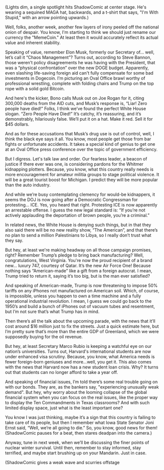 (Lights dim, a single spotlight hits ShadowComic at center stage. He's wearing a sequined MAGA hat, backwards, and a t-shirt that says, "I'm With Stupid," with an arrow pointing upwards.)

Well, folks, another week, another few layers of irony peeled off the national onion of despair. You know, I'm starting to think we should just rename our currency the "MemeCoin." At least then it would accurately reflect its actual value and inherent stability.

Speaking of value, remember Elon Musk, formerly our Secretary of… well, let’s call it “Chaos Management”? Turns out, according to Steve Bannon, those weren’t policy disagreements he was having with the President, that was a “physical confrontation” over the new DOGE budget. Apparently, even slashing life-saving foreign aid can't fully compensate for some bad investments in Dogecoin. I’m picturing an Oval Office brawl worthy of professional wrestling, complete with folding chairs and Trump on the top rope with a solid gold Bitcoin.

And here's the kicker, Bono calls Musk out on Joe Rogan for it, citing 300,000 deaths from the AID cuts, and Musk’s response is, “Liar! Zero people have died!” Folks, I think we’ve found the perfect White House slogan. “Zero People Have Died!” It’s catchy, it’s reassuring, and it’s demonstrably, hilariously false. We’ll put it on a hat. Make it red. Sell it for $45 dollars.

And as for these accusations that Musk’s drug use is out of control, well, I think the black eye says it all. You know, most people get those from bar fights or unfortunate accidents. It takes a special kind of genius to get one at an Oval Office press conference over the topic of government efficiency.

But I digress. Let's talk law and order. Our fearless leader, a beacon of justice if there ever was one, is considering pardons for the Whitmer kidnapping plotters. Because, you know, what this country really needs is more encouragement for amateur militia groups to stage political violence. It will be a great tourist boost for Michigan. I predict they will be more popular than the auto industry.

And while we’re busy contemplating clemency for would-be kidnappers, it seems the DOJ is now going after a Democratic Congressman for protesting… ICE. Yes, you heard that right. Protesting ICE is now apparently an arrestable offense. I guess the new legal standard is: “If you’re not actively applauding the deportation of brown people, you’re a criminal.”

In related news, the White House is denying such things, but in that they also said there will be no new reality show, “The American”, and that there’s no plan to send a million Palestinians to Libya, so I really don’t trust what they say.

But hey, at least we're making headway on all those campaign promises, right? Remember Trump’s pledge to bring back manufacturing? Well, congratulations, West Virginia. You're now the proud recipient of a brand new… luxury 747, courtesy of Qatar. It’s the new Air Force One! Because nothing says “American-made” like a gift from a foreign autocrat. I mean, Trump tried to return it, saying it’s too big, but is the man ever satisfied?

And speaking of American-made, Trump is now threatening to impose 50% tariffs on any iPhones not manufactured on American soil. Which, of course, is impossible, unless you happen to own a time machine and a fully operational industrial revolution. I mean, I guess we could go back to the 1950’s and build a bunch of iPhones out of vacuum tubes and resentment, but I’m not sure that’s what Trump has in mind.

Then there’s all the talk about the upcoming parade, with the news that it’ll cost around $16 million just to fix the streets. Just a quick estimate here, but I’m pretty sure that’s more than the entire GDP of Greenland, which we were supposedly buying for the oil revenue.

But hey, at least Secretary Marco Rubio is keeping a watchful eye on our nation’s universities. Turns out, Harvard's international students are now under enhanced visa scrutiny. Because, you know, what America needs is fewer foreign-born geniuses and more…well, you get it. This also comes with the news that Harvard now has a new student loan crisis. Why? It turns out that students can no longer afford to take a year off.

And speaking of financial issues, I’m told there’s some real trouble going on with our bonds. They are, as the bankers say, "experiencing unusually weak demand". But hey, why worry about the looming collapse of the global financial system when you can focus on the real issues, like the proper way to display the Ten Commandments in Texas classrooms? And with such limited display space, just what is the least important one?

You know I was just thinking, maybe it’s a sign that this country is failing to take care of its people, but then I remember what Iowa State Senator Joni Ernst said, “Well, we’re all going to die.” So, you know, good news for them!
(ShadowComic pauses for a beat, then stares deadpan into the camera.)

Anyway, tune in next week, when we’ll be discussing the finer points of nuclear winter survival. Until then, remember to stay informed, stay terrified, and maybe start brushing up on your Mandarin. Just in case.

(ShadowComic gives a weak wave and scurries offstage
